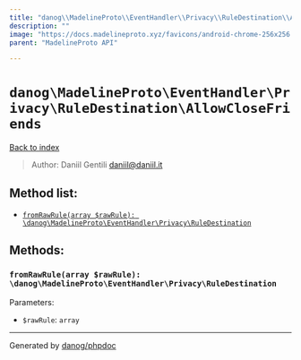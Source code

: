 ```yaml
---
title: "danog\\MadelineProto\\EventHandler\\Privacy\\RuleDestination\\AllowCloseFriends: "
description: ""
image: "https://docs.madelineproto.xyz/favicons/android-chrome-256x256.png"
parent: "MadelineProto API"

---
```

# `danog\MadelineProto\EventHandler\Privacy\RuleDestination\AllowCloseFriends`
[Back to index](../../../../../index.html)

> Author: Daniil Gentili <daniil@daniil.it>  
  

  




## Method list:
* [`fromRawRule(array $rawRule): \danog\MadelineProto\EventHandler\Privacy\RuleDestination`](#fromRawRule)

## Methods:
### <a name="fromRawRule"></a> `fromRawRule(array $rawRule): \danog\MadelineProto\EventHandler\Privacy\RuleDestination`




Parameters:

* `$rawRule`: `array`   



---
Generated by [danog/phpdoc](https://phpdoc.daniil.it)
